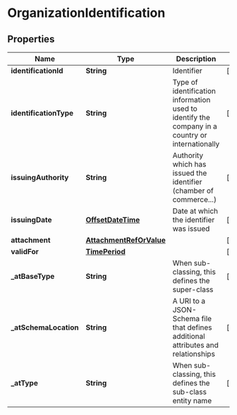# OrganizationIdentification

## Properties
Name | Type | Description | Notes
------------ | ------------- | ------------- | -------------
**identificationId** | **String** | Identifier |  [optional]
**identificationType** | **String** | Type of identification information used to identify the company in a country or internationally |  [optional]
**issuingAuthority** | **String** | Authority which has issued the identifier (chamber of commerce...) |  [optional]
**issuingDate** | [**OffsetDateTime**](OffsetDateTime.md) | Date at which the identifier was issued |  [optional]
**attachment** | [**AttachmentRefOrValue**](AttachmentRefOrValue.md) |  |  [optional]
**validFor** | [**TimePeriod**](TimePeriod.md) |  |  [optional]
**_atBaseType** | **String** | When sub-classing, this defines the super-class |  [optional]
**_atSchemaLocation** | **String** | A URI to a JSON-Schema file that defines additional attributes and relationships |  [optional]
**_atType** | **String** | When sub-classing, this defines the sub-class entity name |  [optional]
